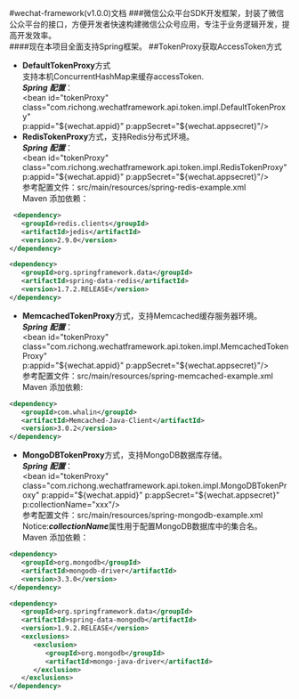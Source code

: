 #wechat-framework(v1.0.0)文档
###微信公众平台SDK开发框架，封装了微信公众平台的接口，方便开发者快速构建微信公众号应用，专注于业务逻辑开发，提高开发效率。  
####现在本项目全面支持Spring框架。
##TokenProxy获取AccessToken方式
   - **DefaultTokenProxy**方式  
   支持本机ConcurrentHashMap来缓存accessToken.  
***Spring 配置***：  
   \<bean id="tokenProxy" class="com.richong.wechatframework.api.token.impl.DefaultTokenProxy"  
             p:appid="${wechat.appid}" p:appSecret="${wechat.appsecret}"/>
   - **RedisTokenProxy**方式，支持Redis分布式环境。  
***Spring 配置***：  
   \<bean id="tokenProxy" class="com.richong.wechatframework.api.token.impl.RedisTokenProxy"  
             p:appid="${wechat.appid}" p:appSecret="${wechat.appsecret}"/>  
   参考配置文件：src/main/resources/spring-redis-example.xml  
   Maven 添加依赖：  
   ```xml
    <dependency>  
      <groupId>redis.clients</groupId>  
      <artifactId>jedis</artifactId>  
      <version>2.9.0</version>  
   </dependency>  
   
   <dependency>  
      <groupId>org.springframework.data</groupId>  
      <artifactId>spring-data-redis</artifactId>  
      <version>1.7.2.RELEASE</version>  
   </dependency>  
   ```
   - **MemcachedTokenProxy**方式，支持Memcached缓存服务器环境。  
***Spring 配置***：  
      \<bean id="tokenProxy" class="com.richong.wechatframework.api.token.impl.MemcachedTokenProxy"  
             p:appid="${wechat.appid}" p:appSecret="${wechat.appsecret}"/>  
   参考配置文件：src/main/resources/spring-memcached-example.xml  
      Maven 添加依赖:  

   ```xml
   <dependency>  
      <groupId>com.whalin</groupId>  
      <artifactId>Memcached-Java-Client</artifactId>  
      <version>3.0.2</version>  
   </dependency>
   ```
   - **MongoDBTokenProxy**方式，支持MongoDB数据库存储。  
***Spring 配置***：  
      \<bean id="tokenProxy" class="com.richong.wechatframework.api.token.impl.MongoDBTokenProxy"
               p:appid="${wechat.appid}" p:appSecret="${wechat.appsecret}" p:collectionName="xxx"/>  
   参考配置文件：src/main/resources/spring-mongodb-example.xml  
       Notice:***collectionName***属性用于配置MongoDB数据库中的集合名。  
       Maven 添加依赖：  
   ```xml
   <dependency>
      <groupId>org.mongodb</groupId>  
      <artifactId>mongodb-driver</artifactId>  
      <version>3.3.0</version>
   </dependency>  
   
   <dependency>  
      <groupId>org.springframework.data</groupId>  
      <artifactId>spring-data-mongodb</artifactId>  
      <version>1.9.2.RELEASE</version>  
      <exclusions>  
         <exclusion>  
            <groupId>org.mongodb</groupId>  
            <artifactId>mongo-java-driver</artifactId>  
         </exclusion>  
      </exclusions>  
   </dependency>
   ```
